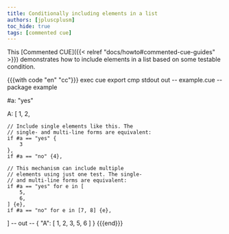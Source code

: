 ```yaml
---
title: Conditionally including elements in a list
authors: [jpluscplusm]
toc_hide: true
tags: [commented cue]
---
```


This [Commented CUE]({{< relref "docs/howto#commented-cue-guides" >}})
demonstrates how to include elements in a list based on some testable condition.

{{{with code "en" "cc"}}}
exec cue export
cmp stdout out
-- example.cue --
package example

#a: "yes"

A: [
	1,
	2,

	// Include single elements like this. The
	// single- and multi-line forms are equivalent:
	if #a == "yes" {
		3
	},
	if #a == "no" {4},

	// This mechanism can include multiple
	// elements using just one test. The single-
	// and multi-line forms are equivalent:
	if #a == "yes" for e in [
		5,
		6,
	] {e},
	if #a == "no" for e in [7, 8] {e},
]
-- out --
{
    "A": [
        1,
        2,
        3,
        5,
        6
    ]
}
{{{end}}}
